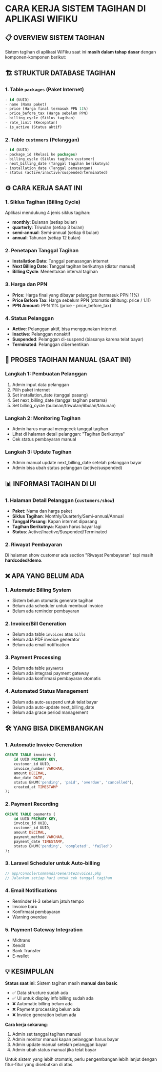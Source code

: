 # CARA KERJA SISTEM TAGIHAN DI APLIKASI WIFIKU

## 📋 OVERVIEW SISTEM TAGIHAN

Sistem tagihan di aplikasi WiFiku saat ini **masih dalam tahap dasar** dengan komponen-komponen berikut:

## 🏗️ STRUKTUR DATABASE TAGIHAN

### 1. Table `packages` (Paket Internet)
```sql
- id (UUID)
- name (Nama paket)
- price (Harga final termasuk PPN 11%)
- price_before_tax (Harga sebelum PPN)
- billing_cycle (Siklus tagihan)
- rate_limit (Kecepatan)
- is_active (Status aktif)
```

### 2. Table `customers` (Pelanggan)
```sql
- id (UUID)
- package_id (Relasi ke packages)
- billing_cycle (Siklus tagihan customer)
- next_billing_date (Tanggal tagihan berikutnya)
- installation_date (Tanggal pemasangan)
- status (active/inactive/suspended/terminated)
```

## ⚙️ CARA KERJA SAAT INI

### 1. Siklus Tagihan (Billing Cycle)
Aplikasi mendukung 4 jenis siklus tagihan:
- **monthly**: Bulanan (setiap bulan)
- **quarterly**: Triwulan (setiap 3 bulan)
- **semi-annual**: Semi-annual (setiap 6 bulan)
- **annual**: Tahunan (setiap 12 bulan)

### 2. Penetapan Tanggal Tagihan
- **Installation Date**: Tanggal pemasangan internet
- **Next Billing Date**: Tanggal tagihan berikutnya (diatur manual)
- **Billing Cycle**: Menentukan interval tagihan

### 3. Harga dan PPN
- **Price**: Harga final yang dibayar pelanggan (termasuk PPN 11%)
- **Price Before Tax**: Harga sebelum PPN (otomatis dihitung: price / 1.11)
- **PPN Amount**: PPN 11% (price - price_before_tax)

### 4. Status Pelanggan
- **Active**: Pelanggan aktif, bisa menggunakan internet
- **Inactive**: Pelanggan nonaktif
- **Suspended**: Pelanggan di-suspend (biasanya karena telat bayar)
- **Terminated**: Pelanggan diberhentikan

## 🔄 PROSES TAGIHAN MANUAL (SAAT INI)

### Langkah 1: Pembuatan Pelanggan
1. Admin input data pelanggan
2. Pilih paket internet
3. Set installation_date (tanggal pasang)
4. Set next_billing_date (tanggal tagihan pertama)
5. Set billing_cycle (bulanan/triwulan/6bulan/tahunan)

### Langkah 2: Monitoring Tagihan
- Admin harus manual mengecek tanggal tagihan
- Lihat di halaman detail pelanggan: "Tagihan Berikutnya"
- Cek status pembayaran manual

### Langkah 3: Update Tagihan
- Admin manual update next_billing_date setelah pelanggan bayar
- Admin bisa ubah status pelanggan (active/suspended)

## 📊 INFORMASI TAGIHAN DI UI

### 1. Halaman Detail Pelanggan (`customers/show`)
- **Paket**: Nama dan harga paket
- **Siklus Tagihan**: Monthly/Quarterly/Semi-annual/Annual
- **Tanggal Pasang**: Kapan internet dipasang
- **Tagihan Berikutnya**: Kapan harus bayar lagi
- **Status**: Active/Inactive/Suspended/Terminated

### 2. Riwayat Pembayaran
Di halaman show customer ada section "Riwayat Pembayaran" tapi masih **hardcoded/demo**.

## ❌ APA YANG BELUM ADA

### 1. Automatic Billing System
- Sistem belum otomatis generate tagihan
- Belum ada scheduler untuk membuat invoice
- Belum ada reminder pembayaran

### 2. Invoice/Bill Generation
- Belum ada table `invoices` atau `bills`
- Belum ada PDF invoice generator
- Belum ada email notification

### 3. Payment Processing
- Belum ada table `payments`
- Belum ada integrasi payment gateway
- Belum ada konfirmasi pembayaran otomatis

### 4. Automated Status Management
- Belum ada auto-suspend untuk telat bayar
- Belum ada auto-update next_billing_date
- Belum ada grace period management

## 🛠️ YANG BISA DIKEMBANGKAN

### 1. Automatic Invoice Generation
```sql
CREATE TABLE invoices (
    id UUID PRIMARY KEY,
    customer_id UUID,
    invoice_number VARCHAR,
    amount DECIMAL,
    due_date DATE,
    status ENUM('pending', 'paid', 'overdue', 'cancelled'),
    created_at TIMESTAMP
);
```

### 2. Payment Recording
```sql
CREATE TABLE payments (
    id UUID PRIMARY KEY,
    invoice_id UUID,
    customer_id UUID,
    amount DECIMAL,
    payment_method VARCHAR,
    payment_date TIMESTAMP,
    status ENUM('pending', 'completed', 'failed')
);
```

### 3. Laravel Scheduler untuk Auto-billing
```php
// app/Console/Commands/GenerateInvoices.php
// Jalankan setiap hari untuk cek tanggal tagihan
```

### 4. Email Notifications
- Reminder H-3 sebelum jatuh tempo
- Invoice baru
- Konfirmasi pembayaran
- Warning overdue

### 5. Payment Gateway Integration
- Midtrans
- Xendit
- Bank Transfer
- E-wallet

## 💡 KESIMPULAN

**Status saat ini**: Sistem tagihan masih **manual dan basic**
- ✅ Data structure sudah ada
- ✅ UI untuk display info billing sudah ada
- ❌ Automatic billing belum ada
- ❌ Payment processing belum ada
- ❌ Invoice generation belum ada

**Cara kerja sekarang**:
1. Admin set tanggal tagihan manual
2. Admin monitor manual kapan pelanggan harus bayar
3. Admin update manual setelah pelanggan bayar
4. Admin ubah status manual jika telat bayar

Untuk sistem yang lebih otomatis, perlu pengembangan lebih lanjut dengan fitur-fitur yang disebutkan di atas.
